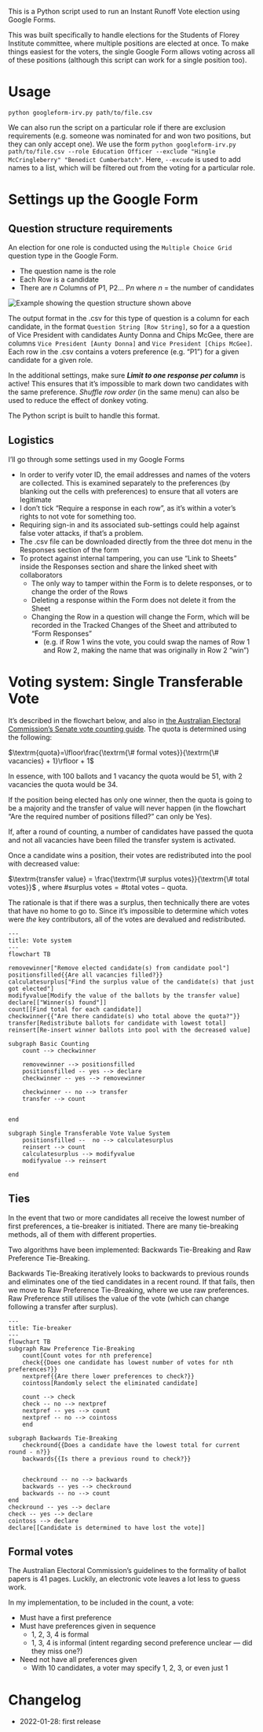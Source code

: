 This is a Python script used to run an Instant Runoff Vote election using Google Forms.

This was built specifically to handle elections for the Students of Florey Institute committee, where multiple positions are elected at once. To make things easiest for the voters, the single Google Form allows voting across all of these positions (although this script can work for a single position too).

# Usage

`python googleform-irv.py path/to/file.csv`

We can also run the script on a particular role if there are exclusion requirements (e.g. someone was nominated for and won two positions, but they can only accept one). We use the form `python googleform-irv.py path/to/file.csv --role Education Officer --exclude "Hingle McCringleberry" "Benedict Cumberbatch"`. Here, `--excude` is used to add names to a list, which will be filtered out from the voting for a particular role. 

# Settings up the Google Form

## Question structure requirements

An election for one role is conducted using the `Multiple Choice Grid` question type in the Google Form.

- The question name is the role
- Each Row is a candidate
- There are *n* Columns of P1, P2… P*n* where *n* = the number of candidates

![Example showing the question structure shown above](example_multiplechoice_grid.png)

The output format in the .csv for this type of question is a column for each candidate, in the format `Question String [Row String]`, so for a a question of Vice President with candidates Aunty Donna and Chips McGee, there are columns `Vice President [Aunty Donna]` and `Vice President [Chips McGee]`. Each row in the .csv contains a voters preference (e.g. “P1”) for a given candidate for a given role.

In the additional settings, make sure ***Limit to one response per column*** is active! This ensures that it’s impossible to mark down two candidates with the same preference. *Shuffle row order* (in the same menu) can also be used to reduce the effect of donkey voting.

The Python script is built to handle this format.

## Logistics

I’ll go through some settings used in my Google Forms

- In order to verify voter ID, the email addresses and names of the voters are collected. This is examined separately to the preferences (by blanking out the cells with preferences) to ensure that all voters are legitimate
- I don’t tick “Require a response in each row”, as it’s within a voter’s rights to not vote for something too.
- Requiring sign-in and its associated sub-settings could help against false voter attacks, if that’s a problem.
- The .csv file can be downloaded directly from the three dot menu in the Responses section of the form
- To protect against internal tampering, you can use “Link to Sheets” inside the Responses section and share the linked sheet with collaborators
  - The only way to tamper within the Form is to delete responses, or to change the order of the Rows
  - Deleting a response within the Form does not delete it from the Sheet
  - Changing the Row in a question will change the Form, which will be recorded in the Tracked Changes of the Sheet and attributed to “Form Responses”
    - (e.g. if Row 1 wins the vote, you could swap the names of Row 1 and Row 2, making the name that was originally in Row 2 “win”)

# Voting system: Single Transferable Vote

It’s described in the flowchart below, and also in [the Australian Electoral Commission’s Senate vote counting guide](https://www.aec.gov.au/learn/files/poster-count-senate-pref-voting.pdf). The quota is determined using the following:

$\textrm{quota}=\lfloor\frac{\textrm{\# formal votes}}{\textrm{\# vacancies} + 1}\rfloor + 1$

In essence, with 100 ballots and 1 vacancy the quota would be 51, with 2 vacancies the quota would be 34.

If the position being elected has only one winner, then the quota is going to be a majority and the transfer of value will never happen (in the flowchart “Are the required number of positions filled?” can only be Yes).

If, after a round of counting, a number of candidates have passed the quota and not all vacancies have been filled the transfer system is activated.

Once a candidate wins a position, their votes are redistributed into the pool with decreased value:

$\textrm{transfer value} = \frac{\textrm{\# surplus votes}}{\textrm{\# total votes}}$ , where $\textrm{\# surplus votes} = \textrm{\# total votes} - \textrm{quota}$.

The rationale is that if there was a surplus, then technically there are votes that have no home to go to. Since it’s impossible to determine which votes were *the* key contributors, all of the votes are devalued and redistributed.



```mermaid
---
title: Vote system
---
flowchart TB

removewinner["Remove elected candidate(s) from candidate pool"]
positionsfilled{{Are all vacancies filled?}}
calculatesurplus["Find the surplus value of the candidate(s) that just got elected"]
modifyvalue[Modify the value of the ballots by the transfer value]
declare[["Winner(s) found"]]
count[[Find total for each candidate]]
checkwinner{{"Are there candidate(s) who total above the quota?"}}
transfer[Redistribute ballots for candidate with lowest total]
reinsert[Re-insert winner ballots into pool with the decreased value]

subgraph Basic Counting
	count --> checkwinner
	
	removewinner --> positionsfilled
    positionsfilled -- yes --> declare
    checkwinner -- yes --> removewinner
    
 	checkwinner -- no --> transfer
    transfer --> count
    
    
end

subgraph Single Transferable Vote Value System
    positionsfilled --  no --> calculatesurplus
    reinsert --> count
   	calculatesurplus --> modifyvalue
    modifyvalue --> reinsert
    
end
```

## Ties

In the event that two or more candidates all receive the lowest number of first preferences, a tie-breaker is initiated. There are many tie-breaking methods, all of them with different properties.

Two algorithms have been implemented: Backwards Tie-Breaking and Raw Preference Tie-Breaking.

Backwards Tie-Breaking iteratively looks to backwards to previous rounds and eliminates one of the tied candidates in a recent round. If that fails, then we move to Raw Preference Tie-Breaking, where we use raw preferences. Raw Preference still utilises the value of the vote (which can change following a transfer after surplus).

```mermaid
---
title: Tie-breaker
---
flowchart TB
subgraph Raw Preference Tie-Breaking
    count[Count votes for nth preference]
    check{{Does one candidate has lowest number of votes for nth preferences?}}
    nextpref{{Are there lower preferences to check?}}
    cointoss[Randomly select the eliminated candidate]

    count --> check
    check -- no --> nextpref
    nextpref -- yes --> count
    nextpref -- no --> cointoss
    end

subgraph Backwards Tie-Breaking
	checkround{{Does a candidate have the lowest total for current round - n?}}
	backwards{{Is there a previous round to check?}}
	
	
	checkround -- no --> backwards
	backwards -- yes --> checkround
	backwards -- no --> count
end
checkround -- yes --> declare
check -- yes --> declare
cointoss --> declare
declare[[Candidate is determined to have lost the vote]]
```



## Formal votes

The Australian Electoral Commission’s guidelines to the formality of ballot papers is 41 pages. Luckily, an electronic vote leaves a lot less to guess work.

In my implementation, to be included in the count, a vote:

- Must have a first preference
- Must have preferences given in sequence
  - 1, 2, 3, 4 is formal
  - 1, 3, 4 is informal (intent regarding second preference unclear — did they miss one?)
- Need not have all preferences given
  - With 10 candidates, a voter may specify 1, 2, 3, or even just 1



# Changelog

- 2022-01-28: first release